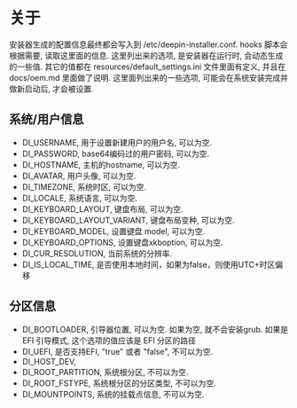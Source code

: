 
# 关于
安装器生成的配置信息最终都会写入到 /etc/deepin-installer.conf. hooks 脚本会根据需要,
读取这里面的信息. 这里列出来的选项, 是安装器在运行时, 会动态生成的一些值. 其它的值都在
resources/default_settings.ini 文件里面有定义, 并且在 docs/oem.md 里面做了说明.
这里面列出来的一些选项, 可能会在系统安装完成并做新启动后, 才会被设置.


## 系统/用户信息
* DI_USERNAME, 用于设置新建用户的用户名, 可以为空.
* DI_PASSWORD, base64编码过的用户密码, 可以为空.
* DI_HOSTNAME, 主机的hostname, 可以为空.
* DI_AVATAR, 用户头像, 可以为空.
* DI_TIMEZONE, 系统时区, 可以为空.
* DI_LOCALE, 系统语言, 可以为空.
* DI_KEYBOARD_LAYOUT, 键盘布局, 可以为空.
* DI_KEYBOARD_LAYOUT_VARIANT, 键盘布局变种, 可以为空.
* DI_KEYBOARD_MODEL, 设置键盘 model, 可以为空.
* DI_KEYBOARD_OPTIONS, 设置键盘xkboption, 可以为空.
* DI_CUR_RESOLUTION, 当前系统的分辨率.
* DI_IS_LOCAL_TIME, 是否使用本地时间，如果为false，则使用UTC+时区偏移

## 分区信息
* DI_BOOTLOADER, 引导器位置, 可以为空. 如果为空, 就不会安装grub. 如果是 EFI 引导模式,
 这个选项的值应该是 EFI 分区的路径
* DI_UEFI, 是否支持EFI, "true" 或者 "false", 不可以为空.
* DI_HOST_DEV,
* DI_ROOT_PARTITION, 系统根分区, 不可以为空.
* DI_ROOT_FSTYPE, 系统根分区的分区类型, 不可以为空.
* DI_MOUNTPOINTS, 系统的挂载点信息, 不可以为空.